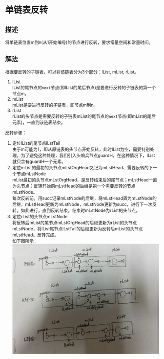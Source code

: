 # 单链表反转    

## 描述    
  将单链表位置m到n(从1开始编号)的节点进行反转，要求常量空间和常量时间。    

## 解法    
  根据要反转的子链表，可以将该链表分为3个部分：lList, mList, rList。    
  1. lList    
    lList的尾节点的`next`节点(即lList的尾后节点)是要进行反转的子链表的第一个节点m。    
  2. mList    
    mList是要进行反转的子链表，即节点m到n。    
  3. rList    
    rList的头节点是需要反转的子链表mList的尾节点的`next`节点(即mList的尾后元素)，一直到该链表结束。    

  反转步骤：     
  1. 定位lList的尾节点lLstTail    
    由于m可能为1，即从原链表的头节点开始反转，此时lList为空，需要特别处理。为了避免这种处理，我们引入头哨兵节点guardH，在这种情况下，lList就只含有guardH一个元素。    
  2. 定位mList的最初的头节点mLstOrgHead又记为mLstHead、需要反转的下一个节点mLstNode    
    mList最初的头节点mLstOrgHead，是反转结束后的尾节点；mLstHead一直为头节点；反转开始前mLstHead的后继是第一个需要反转的节点mLstNode。    
	每次反转前，用succ记录mLstNode的后继，将mLstHead置为mLstNode的后继，mLstHead更新为mLstNode，mLstNode更新为succ，进行下一次反转。如此进行，直到反转结束，结束时mLstNode为rList的头节点。    
  3. 定位rList的头节点mLstNode    
    将反转后mList的尾节点mLstOrgHead的后继更新为rList的头节点mLstNode，将lList尾节点lLstTail的后继更新为反转后mList的头节点mLstHead。反转完成。    
  如下图所示：    
  ![反转](https://github.com/Wangzhike//DSA/raw/master/LinkedList/picture/reverse_singly-list.jpg)


